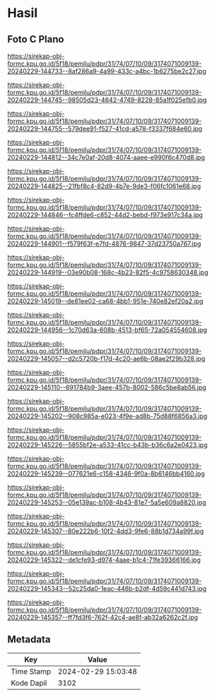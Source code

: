 # Hasil

## Foto C Plano

https://sirekap-obj-formc.kpu.go.id/5f18/pemilu/pdpr/31/74/07/10/09/3174071009139-20240229-144733--8af286a9-4a99-433c-a4bc-1b6275be2c27.jpg

https://sirekap-obj-formc.kpu.go.id/5f18/pemilu/pdpr/31/74/07/10/09/3174071009139-20240229-144745--98505d23-4642-4749-8228-85a1f025efb0.jpg

https://sirekap-obj-formc.kpu.go.id/5f18/pemilu/pdpr/31/74/07/10/09/3174071009139-20240229-144755--579dee91-f527-41cd-a578-f3337f684e60.jpg

https://sirekap-obj-formc.kpu.go.id/5f18/pemilu/pdpr/31/74/07/10/09/3174071009139-20240229-144812--34c7e0af-20d8-4074-aaee-e990f6c470d8.jpg

https://sirekap-obj-formc.kpu.go.id/5f18/pemilu/pdpr/31/74/07/10/09/3174071009139-20240229-144825--21fbf8c4-82d9-4b7e-9de3-f06fc1061e68.jpg

https://sirekap-obj-formc.kpu.go.id/5f18/pemilu/pdpr/31/74/07/10/09/3174071009139-20240229-144846--fc4ffde6-c852-44d2-bebd-f973e917c34a.jpg

https://sirekap-obj-formc.kpu.go.id/5f18/pemilu/pdpr/31/74/07/10/09/3174071009139-20240229-144901--f579f63f-e7fd-4876-9847-37d23750a767.jpg

https://sirekap-obj-formc.kpu.go.id/5f18/pemilu/pdpr/31/74/07/10/09/3174071009139-20240229-144919--03e90b08-168c-4b23-82f5-4c9758630348.jpg

https://sirekap-obj-formc.kpu.go.id/5f18/pemilu/pdpr/31/74/07/10/09/3174071009139-20240229-145019--de81ee02-ca68-4bb1-951e-740e82ef20a2.jpg

https://sirekap-obj-formc.kpu.go.id/5f18/pemilu/pdpr/31/74/07/10/09/3174071009139-20240229-144956--1c70d63a-608b-4513-bf65-72a054554608.jpg

https://sirekap-obj-formc.kpu.go.id/5f18/pemilu/pdpr/31/74/07/10/09/3174071009139-20240229-145057--d2c5720b-f17d-4c20-ae6b-08ae2f29b328.jpg

https://sirekap-obj-formc.kpu.go.id/5f18/pemilu/pdpr/31/74/07/10/09/3174071009139-20240229-145110--691784b9-3aee-457b-8002-586c5be8ab56.jpg

https://sirekap-obj-formc.kpu.go.id/5f18/pemilu/pdpr/31/74/07/10/09/3174071009139-20240229-145202--908c985a-e023-4f9e-ad8b-75d88f6856a3.jpg

https://sirekap-obj-formc.kpu.go.id/5f18/pemilu/pdpr/31/74/07/10/09/3174071009139-20240229-145226--5855bf2e-a533-41cc-b43b-b36c6a2e0423.jpg

https://sirekap-obj-formc.kpu.go.id/5f18/pemilu/pdpr/31/74/07/10/09/3174071009139-20240229-145239--077621e6-c158-4346-9f0a-8b6146bb4160.jpg

https://sirekap-obj-formc.kpu.go.id/5f18/pemilu/pdpr/31/74/07/10/09/3174071009139-20240229-145253--05e139ac-b108-4b43-81e7-5a5e609a8820.jpg

https://sirekap-obj-formc.kpu.go.id/5f18/pemilu/pdpr/31/74/07/10/09/3174071009139-20240229-145307--80e222b6-10f2-4dd3-9fe6-88b1d734a99f.jpg

https://sirekap-obj-formc.kpu.go.id/5f18/pemilu/pdpr/31/74/07/10/09/3174071009139-20240229-145322--de1cfe93-d974-4aae-b1c4-71fe39366166.jpg

https://sirekap-obj-formc.kpu.go.id/5f18/pemilu/pdpr/31/74/07/10/09/3174071009139-20240229-145343--52c25da0-1eac-446b-b2df-4d59c441d743.jpg

https://sirekap-obj-formc.kpu.go.id/5f18/pemilu/pdpr/31/74/07/10/09/3174071009139-20240229-145357--ff7fd3f6-762f-42c4-ae8f-ab32a6262c2f.jpg


## Metadata

| Key        | Value               |
| ---------- | ------------------- |
| Time Stamp | 2024-02-29 15:03:48 |
| Kode Dapil | 3102                |



